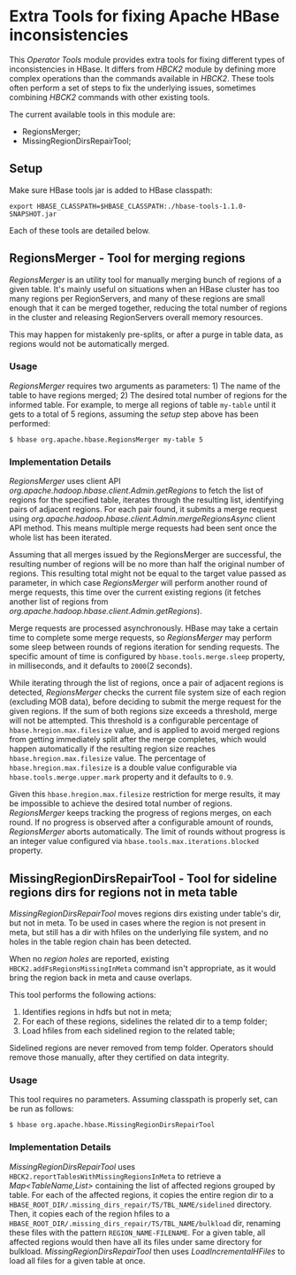 <!--
 Licensed to the Apache Software Foundation (ASF) under one
 or more contributor license agreements.  See the NOTICE file
 distributed with this work for additional information
 regarding copyright ownership.  The ASF licenses this file
 to you under the Apache License, Version 2.0 (the
 "License"); you may not use this file except in compliance
 with the License.  You may obtain a copy of the License at

     http://www.apache.org/licenses/LICENSE-2.0

 Unless required by applicable law or agreed to in writing, software
 distributed under the License is distributed on an "AS IS" BASIS,
 WITHOUT WARRANTIES OR CONDITIONS OF ANY KIND, either express or implied.
 See the License for the specific language governing permissions and
 limitations under the License.
-->

# Extra Tools for fixing Apache HBase inconsistencies

This _Operator Tools_ module provides extra tools for fixing different types of inconsistencies
in HBase. It differs from _HBCK2_ module by defining more complex operations than the commands 
available in _HBCK2_. These tools often perform a set of steps to fix the underlying issues, 
sometimes combining _HBCK2_ commands with other existing tools. 


The current available tools in this
module are:

- RegionsMerger;
- MissingRegionDirsRepairTool;


## Setup
Make sure HBase tools jar is added to HBase classpath:

```
export HBASE_CLASSPATH=$HBASE_CLASSPATH:./hbase-tools-1.1.0-SNAPSHOT.jar
```

Each of these tools are detailed below.

## RegionsMerger - Tool for merging regions

_RegionsMerger_ is an utility tool for manually merging bunch of regions of
a given table. It's mainly useful on situations when an HBase cluster has too
many regions per RegionServers, and many of these regions are small enough that
it can be merged together, reducing the total number of regions in the cluster
and releasing RegionServers overall memory resources.

This may happen for mistakenly pre-splits, or after a purge in table
data, as regions would not be automatically merged.

### Usage

_RegionsMerger_ requires two arguments as parameters: 1) The name of the table
to have regions merged; 2) The desired total number of regions for the informed
table. For example, to merge all regions of table `my-table` until it gets to a
total of 5 regions, assuming the _setup_ step above has been performed:

```
$ hbase org.apache.hbase.RegionsMerger my-table 5
```

### Implementation Details

_RegionsMerger_ uses client API
_org.apache.hadoop.hbase.client.Admin.getRegions_ to fetch the list of regions
for the specified table, iterates through the resulting list, identifying pairs
of adjacent regions. For each pair found, it submits a merge request using
_org.apache.hadoop.hbase.client.Admin.mergeRegionsAsync_ client API method.
This means multiple merge requests had been sent once the whole list has been
iterated.

Assuming that all merges issued by the RegionsMerger are successful, the resulting number of 
regions will be no more than half the original number of regions. This resulting total
might not be equal to the target value passed as parameter, in which case
_RegionsMerger_ will perform another round of merge requests, this time over
the current existing regions (it fetches another list of regions from
  _org.apache.hadoop.hbase.client.Admin.getRegions_).

Merge requests are processed asynchronously. HBase may take a certain time to
complete some merge requests, so _RegionsMerger_ may perform some sleep between
rounds of regions iteration for sending requests. The specific amount of time is
configured by `hbase.tools.merge.sleep` property, in milliseconds, and it
defaults to `2000`(2 seconds).

While iterating through the list of regions, once a pair of adjacent regions is
detected, _RegionsMerger_ checks the current file system size of each region (excluding MOB data),
before deciding to submit the merge request for the given regions. If the sum of
both regions size exceeds a threshold, merge will not be attempted.
This threshold is a configurable percentage of `hbase.hregion.max.filesize`
value, and is applied to avoid merged regions from getting immediately split
after the merge completes, which would happen automatically if the resulting
region size reaches `hbase.hregion.max.filesize` value. The percentage of
`hbase.hregion.max.filesize` is a double value configurable via
`hbase.tools.merge.upper.mark` property and it defaults to `0.9`.

Given this `hbase.hregion.max.filesize` restriction for merge results, it may be
impossible to achieve the desired total number of regions.
_RegionsMerger_ keeps tracking the progress of regions merges, on each round.
If no progress is observed after a configurable amount of rounds,
_RegionsMerger_ aborts automatically. The limit of rounds without progress is an
integer value configured via `hbase.tools.max.iterations.blocked` property.

## MissingRegionDirsRepairTool - Tool for sideline regions dirs for regions not in meta table

_MissingRegionDirsRepairTool_ moves regions dirs existing under table's dir, but not in meta. 
To be used in cases where the region is not present in meta, but still has a dir with hfiles on the
underlying file system, and no holes in the table region chain has been detected.

When no _region holes_ are reported, existing `HBCK2.addFsRegionsMissingInMeta` 
command isn't appropriate, as it would bring the region back in meta and cause overlaps.

This tool performs the following actions:
1) Identifies regions in hdfs but not in meta;
2) For each of these regions, sidelines the related dir to a temp folder;
3) Load hfiles from each sidelined region to the related table;

Sidelined regions are never removed from temp folder. Operators should remove those manually, 
after they certified on data integrity.

### Usage

This tool requires no parameters. Assuming classpath is properly set, can be run as follows:

```
$ hbase org.apache.hbase.MissingRegionDirsRepairTool
```


### Implementation Details

_MissingRegionDirsRepairTool_ uses `HBCK2.reportTablesWithMissingRegionsInMeta` to retrieve a 
_Map<TableName,List<Path>>_ containing the list of affected regions grouped by table. For each of 
the affected regions, it copies the entire region dir to a
`HBASE_ROOT_DIR/.missing_dirs_repair/TS/TBL_NAME/sidelined` directory. Then, it copies each of the 
region hfiles to a `HBASE_ROOT_DIR/.missing_dirs_repair/TS/TBL_NAME/bulkload` dir, renaming these 
files with the pattern `REGION_NAME-FILENAME`. For a given table, all affected regions would then 
have all its files under same directory for bulkload. _MissingRegionDirsRepairTool_ then uses 
_LoadIncrementalHFiles_ to load all files for a given table at once.